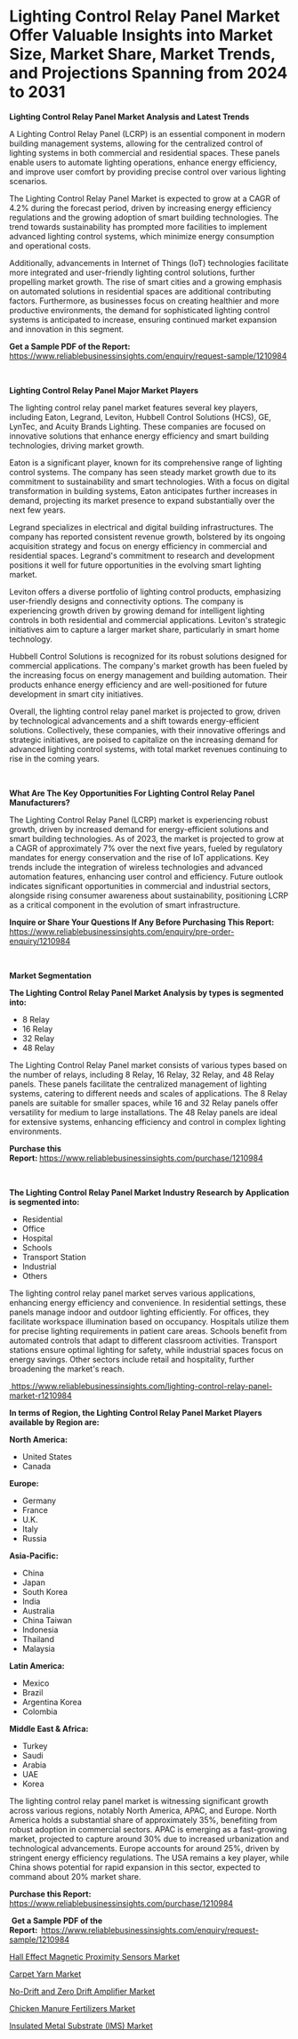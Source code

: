 <p><h1>Lighting Control Relay Panel Market Offer Valuable Insights into Market Size, Market Share, Market Trends, and Projections Spanning from 2024 to 2031</h1></p><p><strong>Lighting Control Relay Panel Market Analysis and Latest Trends</strong></p>
<p><p>A Lighting Control Relay Panel (LCRP) is an essential component in modern building management systems, allowing for the centralized control of lighting systems in both commercial and residential spaces. These panels enable users to automate lighting operations, enhance energy efficiency, and improve user comfort by providing precise control over various lighting scenarios. </p><p>The Lighting Control Relay Panel Market is expected to grow at a CAGR of 4.2% during the forecast period, driven by increasing energy efficiency regulations and the growing adoption of smart building technologies. The trend towards sustainability has prompted more facilities to implement advanced lighting control systems, which minimize energy consumption and operational costs. </p><p>Additionally, advancements in Internet of Things (IoT) technologies facilitate more integrated and user-friendly lighting control solutions, further propelling market growth. The rise of smart cities and a growing emphasis on automated solutions in residential spaces are additional contributing factors. Furthermore, as businesses focus on creating healthier and more productive environments, the demand for sophisticated lighting control systems is anticipated to increase, ensuring continued market expansion and innovation in this segment.</p></p>
<p><strong>Get a Sample PDF of the Report:&nbsp;</strong> <a href="https://www.reliablebusinessinsights.com/enquiry/request-sample/1210984?utm_campaign=39&utm_medium=2&utm_source=Github&utm_content=ia&utm_term=05102024&utm_id=lighting-control-relay-panel">https://www.reliablebusinessinsights.com/enquiry/request-sample/1210984</a></p>
<p>&nbsp;</p>
<p><strong>Lighting Control Relay Panel Major Market Players</strong></p>
<p><p>The lighting control relay panel market features several key players, including Eaton, Legrand, Leviton, Hubbell Control Solutions (HCS), GE, LynTec, and Acuity Brands Lighting. These companies are focused on innovative solutions that enhance energy efficiency and smart building technologies, driving market growth.</p><p>Eaton is a significant player, known for its comprehensive range of lighting control systems. The company has seen steady market growth due to its commitment to sustainability and smart technologies. With a focus on digital transformation in building systems, Eaton anticipates further increases in demand, projecting its market presence to expand substantially over the next few years.</p><p>Legrand specializes in electrical and digital building infrastructures. The company has reported consistent revenue growth, bolstered by its ongoing acquisition strategy and focus on energy efficiency in commercial and residential spaces. Legrand's commitment to research and development positions it well for future opportunities in the evolving smart lighting market.</p><p>Leviton offers a diverse portfolio of lighting control products, emphasizing user-friendly designs and connectivity options. The company is experiencing growth driven by growing demand for intelligent lighting controls in both residential and commercial applications. Leviton's strategic initiatives aim to capture a larger market share, particularly in smart home technology.</p><p>Hubbell Control Solutions is recognized for its robust solutions designed for commercial applications. The company's market growth has been fueled by the increasing focus on energy management and building automation. Their products enhance energy efficiency and are well-positioned for future development in smart city initiatives.</p><p>Overall, the lighting control relay panel market is projected to grow, driven by technological advancements and a shift towards energy-efficient solutions. Collectively, these companies, with their innovative offerings and strategic initiatives, are poised to capitalize on the increasing demand for advanced lighting control systems, with total market revenues continuing to rise in the coming years.</p></p>
<p>&nbsp;</p>
<p><strong>What Are The Key Opportunities For Lighting Control Relay Panel Manufacturers?</strong></p>
<p><p>The Lighting Control Relay Panel (LCRP) market is experiencing robust growth, driven by increased demand for energy-efficient solutions and smart building technologies. As of 2023, the market is projected to grow at a CAGR of approximately 7% over the next five years, fueled by regulatory mandates for energy conservation and the rise of IoT applications. Key trends include the integration of wireless technologies and advanced automation features, enhancing user control and efficiency. Future outlook indicates significant opportunities in commercial and industrial sectors, alongside rising consumer awareness about sustainability, positioning LCRP as a critical component in the evolution of smart infrastructure.</p></p>
<p><strong>Inquire or Share Your Questions If Any Before Purchasing This Report:</strong> <a href="https://www.reliablebusinessinsights.com/enquiry/pre-order-enquiry/1210984?utm_campaign=39&utm_medium=2&utm_source=Github&utm_content=ia&utm_term=05102024&utm_id=lighting-control-relay-panel">https://www.reliablebusinessinsights.com/enquiry/pre-order-enquiry/1210984</a></p>
<p>&nbsp;</p>
<p><strong>Market Segmentation</strong></p>
<p><strong>The Lighting Control Relay Panel Market Analysis by types is segmented into:</strong></p>
<p><ul><li>8 Relay</li><li>16 Relay</li><li>32 Relay</li><li>48 Relay</li></ul></p>
<p><p>The Lighting Control Relay Panel market consists of various types based on the number of relays, including 8 Relay, 16 Relay, 32 Relay, and 48 Relay panels. These panels facilitate the centralized management of lighting systems, catering to different needs and scales of applications. The 8 Relay panels are suitable for smaller spaces, while 16 and 32 Relay panels offer versatility for medium to large installations. The 48 Relay panels are ideal for extensive systems, enhancing efficiency and control in complex lighting environments.</p></p>
<p><strong>Purchase this Report:&nbsp;</strong><a href="https://www.reliablebusinessinsights.com/purchase/1210984?utm_campaign=39&utm_medium=2&utm_source=Github&utm_content=ia&utm_term=05102024&utm_id=lighting-control-relay-panel">https://www.reliablebusinessinsights.com/purchase/1210984</a></p>
<p>&nbsp;</p>
<p><strong>The Lighting Control Relay Panel Market Industry Research by Application is segmented into:</strong></p>
<p><ul><li>Residential</li><li>Office</li><li>Hospital</li><li>Schools</li><li>Transport Station</li><li>Industrial</li><li>Others</li></ul></p>
<p><p>The lighting control relay panel market serves various applications, enhancing energy efficiency and convenience. In residential settings, these panels manage indoor and outdoor lighting efficiently. For offices, they facilitate workspace illumination based on occupancy. Hospitals utilize them for precise lighting requirements in patient care areas. Schools benefit from automated controls that adapt to different classroom activities. Transport stations ensure optimal lighting for safety, while industrial spaces focus on energy savings. Other sectors include retail and hospitality, further broadening the market's reach.</p></p>
<p><a href="https://www.reliablebusinessinsights.com/lighting-control-relay-panel-market-r1210984?utm_campaign=39&utm_medium=2&utm_source=Github&utm_content=ia&utm_term=05102024&utm_id=lighting-control-relay-panel">&nbsp;https://www.reliablebusinessinsights.com/lighting-control-relay-panel-market-r1210984</a></p>
<p><strong>In terms of Region, the Lighting Control Relay Panel Market Players available by Region are:</strong></p>
<p>
    <p> <strong> North America: </strong>
        <ul>
            <li>United States</li>
            <li>Canada</li>
        </ul>
        </p> 
    <p> <strong> Europe: </strong>
        <ul>
            <li>Germany</li>
            <li>France</li>
            <li>U.K.</li>
            <li>Italy</li>
            <li>Russia</li>
        </ul>
        </p> 
    <p> <strong> Asia-Pacific: </strong>
        <ul>
            <li>China</li>
            <li>Japan</li>
            <li>South Korea</li>
            <li>India</li>
            <li>Australia</li>
            <li>China Taiwan</li>
            <li>Indonesia</li>
            <li>Thailand</li>
            <li>Malaysia</li>
        </ul>
        </p> 
    <p> <strong> Latin America: </strong>
        <ul>
            <li>Mexico</li>
            <li>Brazil</li>
            <li>Argentina Korea</li>
            <li>Colombia</li>
        </ul>
        </p> 
    <p> <strong> Middle East & Africa: </strong>
        <ul>
            <li>Turkey</li>
            <li>Saudi</li>
            <li>Arabia</li>
            <li>UAE</li>
            <li>Korea</li>
        </ul>
    </p>
    </p>
<p><p>The lighting control relay panel market is witnessing significant growth across various regions, notably North America, APAC, and Europe. North America holds a substantial share of approximately 35%, benefiting from robust adoption in commercial sectors. APAC is emerging as a fast-growing market, projected to capture around 30% due to increased urbanization and technological advancements. Europe accounts for around 25%, driven by stringent energy efficiency regulations. The USA remains a key player, while China shows potential for rapid expansion in this sector, expected to command about 20% market share.</p></p>
<p><strong>Purchase this Report: </strong><a href="https://www.reliablebusinessinsights.com/purchase/1210984?utm_campaign=39&utm_medium=2&utm_source=Github&utm_content=ia&utm_term=05102024&utm_id=lighting-control-relay-panel">https://www.reliablebusinessinsights.com/purchase/1210984</a></p>
<p>&nbsp;<strong>Get a Sample PDF of the Report:&nbsp;&nbsp;</strong><a href="https://www.reliablebusinessinsights.com/enquiry/request-sample/1210984?utm_campaign=39&utm_medium=2&utm_source=Github&utm_content=ia&utm_term=05102024&utm_id=lighting-control-relay-panel">https://www.reliablebusinessinsights.com/enquiry/request-sample/1210984</a></p>
<p><strong></strong></p>
<p><p><a href="https://issuu.com/reportprime-2/docs/hall-effect-magnetic-proximity-sens_27ba417c7e51f8?utm_campaign=39&utm_medium=2&utm_source=Github&utm_content=ia&utm_term=05102024&utm_id=lighting-control-relay-panel">Hall Effect Magnetic Proximity Sensors Market</a></p><p><a href="https://www.linkedin.com/pulse/future-ready-strategic-insights-global-carpet-yarn-market-ttfsc?utm_campaign=39&utm_medium=2&utm_source=Github&utm_content=ia&utm_term=05102024&utm_id=lighting-control-relay-panel">Carpet Yarn Market</a></p><p><a href="https://issuu.com/reportprime-2/docs/no-drift-and-zero-drift-amplifier-m_5b4179ad357ba8?utm_campaign=39&utm_medium=2&utm_source=Github&utm_content=ia&utm_term=05102024&utm_id=lighting-control-relay-panel">No-Drift and Zero Drift Amplifier Market</a></p><p><a href="https://github.com/KejsiLoshi121/Market-Research-Report-List-1/blob/main/chicken-manure-fertilizers-market.md?utm_campaign=39&utm_medium=2&utm_source=Github&utm_content=ia&utm_term=05102024&utm_id=lighting-control-relay-panel">Chicken Manure Fertilizers Market</a></p><p><a href="https://github.com/tacitam515l/Market-Research-Report-List-1/blob/main/insulated-metal-substrate-ims-market.md?utm_campaign=39&utm_medium=2&utm_source=Github&utm_content=ia&utm_term=05102024&utm_id=lighting-control-relay-panel">Insulated Metal Substrate (IMS) Market</a></p></p>